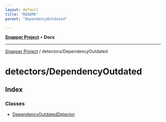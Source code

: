```yaml
---
layout: default
title: "README"
parent: "DependencyOutdated"

---
```

[**Snapper Project**](../../README.md) • **Docs**

***

[Snapper Project](../../README.md) / detectors/DependencyOutdated

# detectors/DependencyOutdated

## Index

### Classes

- [DependencyOutdatedDetector](classes/DependencyOutdatedDetector.md)
